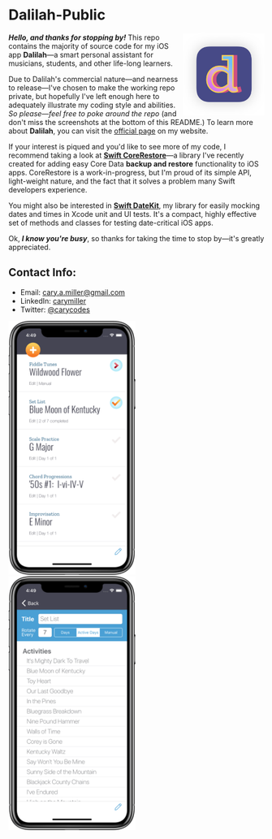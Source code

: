 # Dalilah-Public

<img src="promo/icon_rounded_corner@3x.png" width="160
" title="Dalilah Logo" align="right">***Hello, and thanks for stopping by!*** This repo contains the majority of source code for my iOS app **Dalilah**—a smart personal assistant for musicians, students, and other life-long learners.

Due to Dalilah's commercial nature—and nearness to release—I've chosen to make the working repo private, but hopefully I've left enough here to adequately illustrate my coding style and abilities. *So please—feel free to poke around the repo* (and don't miss the screenshots at the bottom of this README.) To learn more about **Dalilah**, you can visit the [official page](https://cmillerco.com/dalilah) on my website.

If your interest is piqued and you'd like to see more of my code, I recommend taking a look at [**Swift CoreRestore**](https://github.com/cmilr/swift-core-restore)—a library I've recently created for adding easy Core Data **backup and restore** functionality to iOS apps. CoreRestore is a work-in-progress, but I'm proud of its simple API, light-weight nature, and the fact that it solves a problem many Swift developers experience.

You might also be interested in [**Swift DateKit**](https://github.com/cmilr/swift-datekit), my library for easily mocking dates and times in Xcode unit and UI tests. It's a compact, highly effective set of methods and classes for testing date-critical iOS apps.

Ok, ***I know you're busy***, so thanks for taking the time to stop by—it's greatly appreciated. 

## Contact Info:

- Email: cary.a.miller@gmail.com
- LinkedIn: [carymiller](https://www.linkedin.com/in/carymiller/)
- Twitter: [@carycodes](https://twitter.com/carycodes)

<img src="promo/iPhone-X-01MasterScreen_framed.png" width="250" title="iPhone X">&nbsp;&nbsp;&nbsp;&nbsp;&nbsp;<img src="promo/iPhone-X-02DetailScreen_framed.png" width="250" title="iPhone X">&nbsp;&nbsp;&nbsp;&nbsp;&nbsp;
